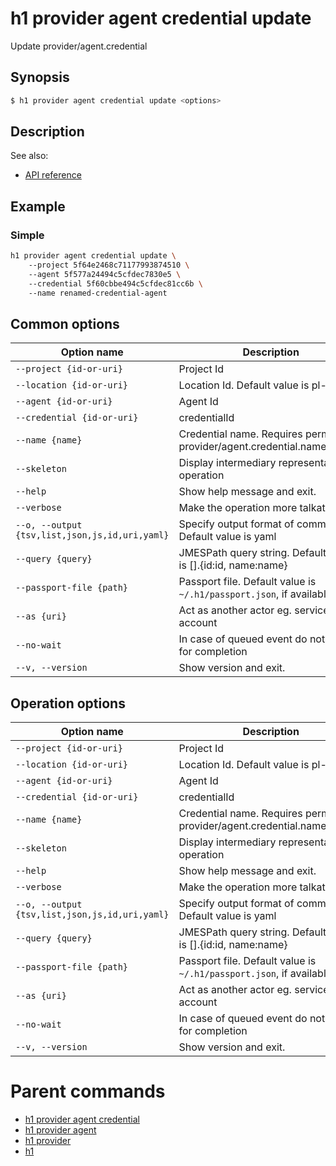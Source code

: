 
# h1 provider agent credential update

Update provider/agent.credential

## Synopsis

```bash
$ h1 provider agent credential update <options>
```

## Description

See also:

* [API reference](https://api.hyperone.com/v2/docs#operation/provider_project_agent_credential_patch)

## Example


### Simple

```bash
h1 provider agent credential update \ 
	--project 5f64e2468c71177993874510 \ 
	--agent 5f577a24494c5cfdec7830e5 \ 
	--credential 5f60cbbe494c5cfdec81cc6b \ 
	--name renamed-credential-agent
```

## Common options

| Option name                                        | Description                                                                 |
| -------------------------------------------------- | --------------------------------------------------------------------------- |
| ```--project {id-or-uri}```                        | Project Id                                                                  |
| ```--location {id-or-uri}```                       | Location Id. Default value is pl-waw-1                                      |
| ```--agent {id-or-uri}```                          | Agent Id                                                                    |
| ```--credential {id-or-uri}```                     | credentialId                                                                |
| ```--name {name}```                                | Credential name. Requires permissions provider/agent.credential.name/update |
| ```--skeleton```                                   | Display intermediary representation of operation                            |
| ```--help```                                       | Show help message and exit.                                                 |
| ```--verbose```                                    | Make the operation more talkative.                                          |
| ```--o, --output {tsv,list,json,js,id,uri,yaml}``` | Specify output format of command. Default value is yaml                     |
| ```--query {query}```                              | JMESPath query string. Default value is [].\{id:id, name:name\}             |
| ```--passport-file {path}```                       | Passport file. Default value is ```~/.h1/passport.json```, if available.    |
| ```--as {uri}```                                   | Act as another actor eg. service account                                    |
| ```--no-wait```                                    | In case of queued event do not wait for completion                          |
| ```--v, --version```                               | Show version and exit.                                                      |

## Operation options

| Option name                                        | Description                                                                 |
| -------------------------------------------------- | --------------------------------------------------------------------------- |
| ```--project {id-or-uri}```                        | Project Id                                                                  |
| ```--location {id-or-uri}```                       | Location Id. Default value is pl-waw-1                                      |
| ```--agent {id-or-uri}```                          | Agent Id                                                                    |
| ```--credential {id-or-uri}```                     | credentialId                                                                |
| ```--name {name}```                                | Credential name. Requires permissions provider/agent.credential.name/update |
| ```--skeleton```                                   | Display intermediary representation of operation                            |
| ```--help```                                       | Show help message and exit.                                                 |
| ```--verbose```                                    | Make the operation more talkative.                                          |
| ```--o, --output {tsv,list,json,js,id,uri,yaml}``` | Specify output format of command. Default value is yaml                     |
| ```--query {query}```                              | JMESPath query string. Default value is [].\{id:id, name:name\}             |
| ```--passport-file {path}```                       | Passport file. Default value is ```~/.h1/passport.json```, if available.    |
| ```--as {uri}```                                   | Act as another actor eg. service account                                    |
| ```--no-wait```                                    | In case of queued event do not wait for completion                          |
| ```--v, --version```                               | Show version and exit.                                                      |

# Parent commands

* [h1 provider agent credential](./../README.md)
* [h1 provider agent](./../../README.md)
* [h1 provider](./../../../README.md)
* [h1](./../../../../README.md)
